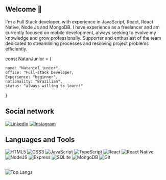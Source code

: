 ## Welcome 👋

I'm a Full Stack developer, with experience in JavaScript, React, React Native, Node Js and MongoDB. I have experience as a freelancer and am currently focused on mobile development, always seeking to evolve my knowledge and grow professionally. Supporter and enthusiast of the team dedicated to streamlining processes and resolving project problems efficiently.
 

const NatanJunior = {      

    name: "Nataniel junior",
    office: "Full-stack Developer, 
    Experience: "beginner",    
    nationality: "Brazilian",
    status: "always willing to learn!"
}


## Social network
[![LinkedIn](https://img.shields.io/badge/LinkedIn-0077B5?style=for-the-badge&logo=linkedin&logoColor=white)](https://www.linkedin.com/in/nataniel-junior-20365a264/)
[![Instagram](https://img.shields.io/badge/-Instagram-%23E4405F?style=for-the-badge&logo=instagram&logoColor=white)](https://www.instagram.com/nattan_jr0/)

## Languages and Tools 

![HTML5](https://img.shields.io/badge/HTML5-000?style=for-the-badge&logo=html5&logoColor=white)
![CSS3](https://img.shields.io/badge/CSS3-000?style=for-the-badge&logo=css3&logoColor=white)
![JavaScript](https://img.shields.io/badge/JavaScript-000?style=for-the-badge&logo=javascript&logoColor=white)
![TypeScript](https://img.shields.io/badge/TypeScript-000?style=for-the-badge&logo=typescript&logoColor=white)
![React](https://img.shields.io/badge/React-000?style=for-the-badge&logo=react&logoColor=61DAFB)
![React Native](https://img.shields.io/badge/React_Native-000?style=for-the-badge&logo=react&logoColor=61DAFB)
![NodeJS](https://img.shields.io/badge/node.js-000?style=for-the-badge&logo=node.js&logoColor=white)
![Express](https://img.shields.io/badge/express.js-000.svg?style=for-the-badge&logo=express&logoColor=%2361DAFB)
![SQLite](https://img.shields.io/badge/SQLite-000?style=for-the-badge&logo=sqlite&logoColor=07405E)
![MongoDB](https://img.shields.io/badge/MongoDB-000.svg?style=for-the-badge&logo=mongodb&logoColor=white)
![Git](https://img.shields.io/badge/GIT-000?style=for-the-badge&logo=git&logoColor=white)
  

##
![Top Langs](https://github-readme-stats-git-masterrstaa-rickstaa.vercel.app/api/top-langs/?username=NattanJunior&layout=compact&bg_color=000&border_color=30A3DC&title_color=E94D5F&text_color=FFF)



   
  


